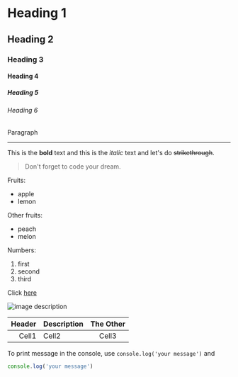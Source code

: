 <!-- Heading -->
# Heading 1
## Heading 2
### Heading 3
#### Heading 4
##### Heading 5
###### Heading 6
Paragraph

<!-- Line -->
___

<!-- Text attribute -->
This is the **bold** text and this is the *italic* text and let's do ~~strikethrough~~.

<!-- Quote -->
>Don't forget to code your dream.

<!-- Bullet list -->
Fruits:
* apple
* lemon

Other fruits:
- peach
- melon

<!-- Number list -->
Numbers:
1. first
2. second
3. third
<!-- r. fourth -->

<!-- Link -->
Click [here](https://github.com/pritscode/markdown_study)



<!-- Image -->
![image description](https://codeit-images.s3.ap-northeast-2.amazonaws.com/tutorials/2/Untitled%20%282%29.png)

<!-- Table -->
|Header|Description|The Other|
|--:|:--|:--:|
|Cell1|Cell2|Cell3|

<!-- Code -->
To print message in the console, use `console.log('your message')` and
```ts
console.log('your message')
```